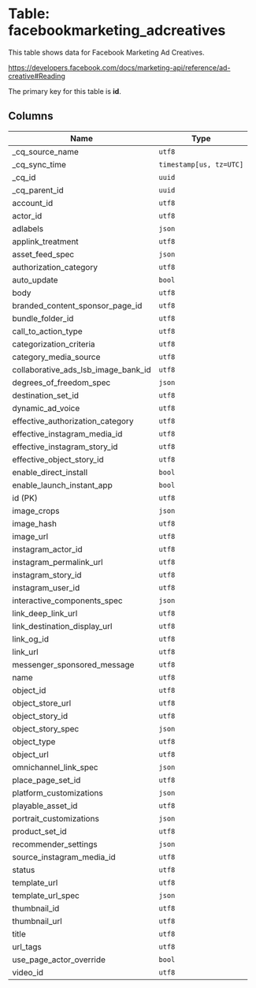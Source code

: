 # Table: facebookmarketing_adcreatives

This table shows data for Facebook Marketing Ad Creatives.

https://developers.facebook.com/docs/marketing-api/reference/ad-creative#Reading

The primary key for this table is **id**.

## Columns

| Name          | Type          |
| ------------- | ------------- |
|_cq_source_name|`utf8`|
|_cq_sync_time|`timestamp[us, tz=UTC]`|
|_cq_id|`uuid`|
|_cq_parent_id|`uuid`|
|account_id|`utf8`|
|actor_id|`utf8`|
|adlabels|`json`|
|applink_treatment|`utf8`|
|asset_feed_spec|`json`|
|authorization_category|`utf8`|
|auto_update|`bool`|
|body|`utf8`|
|branded_content_sponsor_page_id|`utf8`|
|bundle_folder_id|`utf8`|
|call_to_action_type|`utf8`|
|categorization_criteria|`utf8`|
|category_media_source|`utf8`|
|collaborative_ads_lsb_image_bank_id|`utf8`|
|degrees_of_freedom_spec|`json`|
|destination_set_id|`utf8`|
|dynamic_ad_voice|`utf8`|
|effective_authorization_category|`utf8`|
|effective_instagram_media_id|`utf8`|
|effective_instagram_story_id|`utf8`|
|effective_object_story_id|`utf8`|
|enable_direct_install|`bool`|
|enable_launch_instant_app|`bool`|
|id (PK)|`utf8`|
|image_crops|`json`|
|image_hash|`utf8`|
|image_url|`utf8`|
|instagram_actor_id|`utf8`|
|instagram_permalink_url|`utf8`|
|instagram_story_id|`utf8`|
|instagram_user_id|`utf8`|
|interactive_components_spec|`json`|
|link_deep_link_url|`utf8`|
|link_destination_display_url|`utf8`|
|link_og_id|`utf8`|
|link_url|`utf8`|
|messenger_sponsored_message|`utf8`|
|name|`utf8`|
|object_id|`utf8`|
|object_store_url|`utf8`|
|object_story_id|`utf8`|
|object_story_spec|`json`|
|object_type|`utf8`|
|object_url|`utf8`|
|omnichannel_link_spec|`json`|
|place_page_set_id|`utf8`|
|platform_customizations|`json`|
|playable_asset_id|`utf8`|
|portrait_customizations|`json`|
|product_set_id|`utf8`|
|recommender_settings|`json`|
|source_instagram_media_id|`utf8`|
|status|`utf8`|
|template_url|`utf8`|
|template_url_spec|`json`|
|thumbnail_id|`utf8`|
|thumbnail_url|`utf8`|
|title|`utf8`|
|url_tags|`utf8`|
|use_page_actor_override|`bool`|
|video_id|`utf8`|